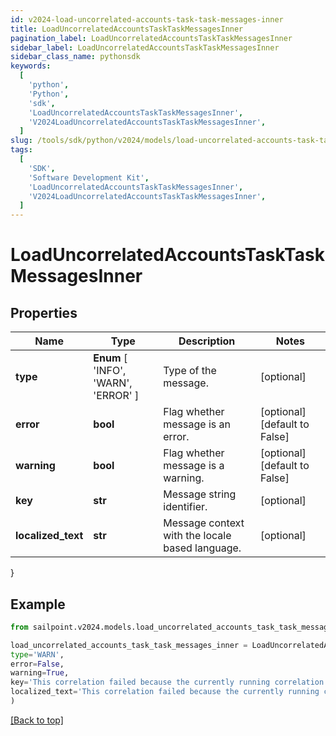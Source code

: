```yaml
---
id: v2024-load-uncorrelated-accounts-task-task-messages-inner
title: LoadUncorrelatedAccountsTaskTaskMessagesInner
pagination_label: LoadUncorrelatedAccountsTaskTaskMessagesInner
sidebar_label: LoadUncorrelatedAccountsTaskTaskMessagesInner
sidebar_class_name: pythonsdk
keywords:
  [
    'python',
    'Python',
    'sdk',
    'LoadUncorrelatedAccountsTaskTaskMessagesInner',
    'V2024LoadUncorrelatedAccountsTaskTaskMessagesInner',
  ]
slug: /tools/sdk/python/v2024/models/load-uncorrelated-accounts-task-task-messages-inner
tags:
  [
    'SDK',
    'Software Development Kit',
    'LoadUncorrelatedAccountsTaskTaskMessagesInner',
    'V2024LoadUncorrelatedAccountsTaskTaskMessagesInner',
  ]
---
```


# LoadUncorrelatedAccountsTaskTaskMessagesInner

## Properties

| Name | Type | Description | Notes |
| --- | --- | --- | --- |
| **type** | **Enum** [ 'INFO', 'WARN', 'ERROR' ] | Type of the message. | [optional] |
| **error** | **bool** | Flag whether message is an error. | [optional] [default to False] |
| **warning** | **bool** | Flag whether message is a warning. | [optional] [default to False] |
| **key** | **str** | Message string identifier. | [optional] |
| **localized_text** | **str** | Message context with the locale based language. | [optional] |

}

## Example

```python
from sailpoint.v2024.models.load_uncorrelated_accounts_task_task_messages_inner import LoadUncorrelatedAccountsTaskTaskMessagesInner

load_uncorrelated_accounts_task_task_messages_inner = LoadUncorrelatedAccountsTaskTaskMessagesInner(
type='WARN',
error=False,
warning=True,
key='This correlation failed because the currently running correlation must complete before the next one can start.',
localized_text='This correlation failed because the currently running correlation must complete before the next one can start.'
)

```

[[Back to top]](#)
